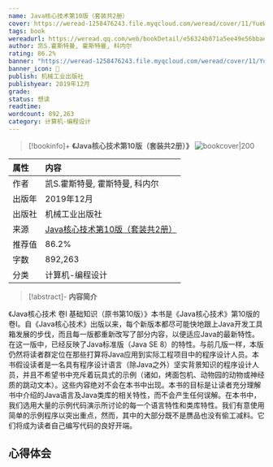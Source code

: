 ```yaml
---
name: Java核心技术第10版（套装共2册）
cover: https://weread-1258476243.file.myqcloud.com/weread/cover/11/YueWen_27651657/t6_YueWen_27651657.jpg
tags: book
wereadurl: https://weread.qq.com/web/bookDetail/e56324b071a5ee49e56bbae
author: 凯S.霍斯特曼, 霍斯特曼, 科内尔
rating: 86.2%
banner: "https://weread-1258476243.file.myqcloud.com/weread/cover/11/YueWen_27651657/t6_YueWen_27651657.jpg"
banner_icon: 📖
publish: 机械工业出版社
publishyear: 2019年12月
grade:
status: 想读
readtime:
wordcount: 892,263
category: 计算机-编程设计 
---
```


> [!bookinfo]+ **《Java核心技术第10版（套装共2册）》**
> ![bookcover|200](https://weread-1258476243.file.myqcloud.com/weread/cover/11/YueWen_27651657/t6_YueWen_27651657.jpg)
>
| 属性   | 内容                                       |
|:------ |:------------------------------------------ |
| 作者   | 凯S.霍斯特曼, 霍斯特曼, 科内尔                           |
| 出版年 | 2019年12月                      |
| 出版社 | 机械工业出版社                          |
| 来源   | [Java核心技术第10版（套装共2册）](https://weread.qq.com/web/bookDetail/e56324b071a5ee49e56bbae) |
| 推荐值   | 86.2%                           |
| 字数   | 892,263                        |
| 分类   | 计算机-编程设计                        |

> [!abstract]- **内容简介**
>
《Java核心技术 卷Ⅰ 基础知识（原书第10版）》本书是《Java核心技术》第10版的卷Ⅰ。自《Java核心技术》出版以来，每个新版本都尽可能快地跟上Java开发工具箱发展的步伐，而且每一版都重新改写了部分内容，以便适应Java的最新特性。在这一版中，已经反映了Java标准版（Java SE 8）的特性。与前几版一样，本版仍然将读者群定位在那些打算将Java应用到实际工程项目中的程序设计人员。本书假设读者是一名具有程序设计语言（除Java之外）坚实背景知识的程序设计人员，并且不希望书中充斥着玩具式的示例（诸如，烤面包机、动物园的动物或神经质的跳动文本）。这些内容绝对不会在本书中出现。本书的目标是让读者充分理解书中介绍的Java语言及Java类库的相关特性，而不会产生任何误解。在本书中，我们选用大量的示例代码演示所讨论的每一个语言特性和类库特性。我们有意使用简单的示例程序以突出重点，然而，其中的大部分既不是赝品也没有偷工减料。它们将成为读者自己编写代码的良好开端。

## 心得体会
